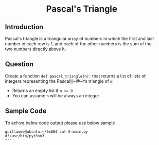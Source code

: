 <div align=center>
<h1>Pascal's Triangle</h1>
</div>

## Introduction

Pascal's triangle is a triangular array of numbers in which the first and last number in each row is 1, and each of the other numbers is the sum of the two numbers directly above it.

## Question

Create a function `def pascal_triangle(n):` that returns a list of lists of integers representing the Pascal▒~@~Ys triangle of `n`:
* Returns an empty list if `n <= 0`
* You can assume `n` will be always an integer

## Sample Code
To achive below code output please use below sample
```
guillaume@ubuntu:~/0x00$ cat 0-main.py
#!/usr/bin/python3
"""

